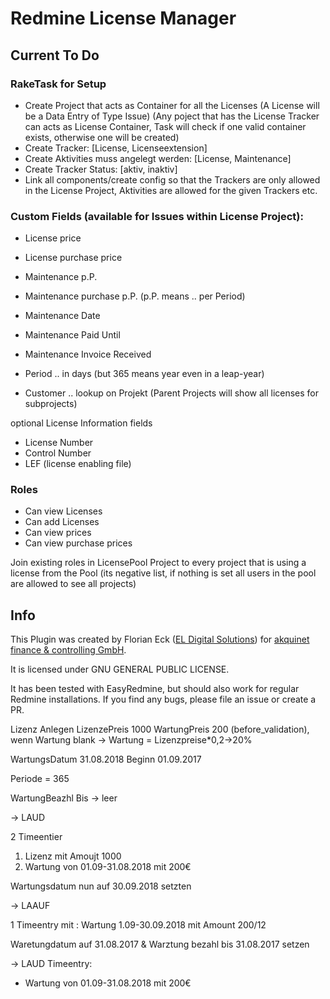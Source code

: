 # Redmine License Manager

## Current To Do

### RakeTask for Setup
- Create Project that acts as Container for all the Licenses (A License will be a Data Entry of Type Issue) (Any poject that has the License Tracker can acts as License Container, Task will check if one valid container exists, otherwise one will be created)
- Create Tracker:   [License, Licenseextension]
- Create Aktivities muss angelegt werden:   [License, Maintenance]
- Create Tracker Status:                     [aktiv, inaktiv]
- Link all components/create config so that the Trackers are only allowed in the License Project, Aktivities are allowed for the given Trackers etc.

### Custom Fields (available for Issues within License Project):
- License price
- License purchase price

- Maintenance p.P.
- Maintenance purchase p.P. (p.P. means .. per Period)
- Maintenance Date
- Maintenance Paid Until
- Maintenance Invoice Received

- Period  .. in days (but 365 means year even in a leap-year)

- Customer .. lookup on Projekt (Parent Projects will show all licenses for subprojects)

optional License Information fields
- License Number
- Control Number
- LEF (license enabling file)

### Roles

- Can view Licenses
- Can add Licenses
- Can view prices
- Can view purchase prices

Join existing roles in LicensePool Project to every project that is using a license from the Pool (its negative list, if nothing is set all users in the pool are allowed to see all projects)


## Info

This Plugin was created by Florian Eck ([EL Digital Solutions](http://www.el-digital.de)) for [akquinet finance & controlling GmbH](http://www.akquinet.de/).

It is licensed under GNU GENERAL PUBLIC LICENSE.

It has been tested with EasyRedmine, but should also work for regular Redmine installations. If you find any bugs, please file an issue or create a PR.






Lizenz Anlegen
LizenzePreis 1000
WartungPreis 200 (before_validation), wenn Wartung blank -> Wartung = Lizenzpreise*0,2->20%

WartungsDatum 31.08.2018
Beginn 01.09.2017

Periode = 365

WartungBeazhl Bis -> leer

-> LAUD

2 Timeentier
1. Lizenz mit Amoujt 1000
2. Wartung von 01.09-31.08.2018 mit 200€


Wartungsdatum nun auf 30.09.2018 setzten

-> LAAUF

1 Timeentry mit : Wartung 1.09-30.09.2018 mit Amount 200/12

Waretungdatum auf 31.08.2017 & Warztung bezahl bis 31.08.2017 setzen

-> LAUD
Timeentry:
  - Wartung von 01.09-31.08.2018 mit 200€






